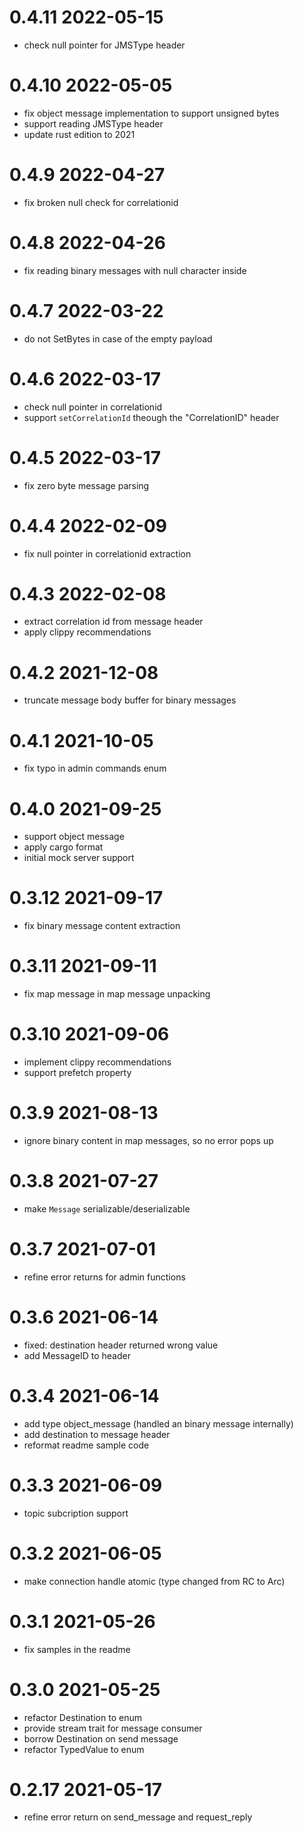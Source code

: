 # 0.4.11 2022-05-15

* check null pointer for JMSType header

# 0.4.10 2022-05-05

* fix object message implementation to support unsigned bytes
* support reading JMSType header
* update rust edition to 2021

# 0.4.9 2022-04-27

* fix broken null check for correlationid

# 0.4.8 2022-04-26

* fix reading binary messages with null character inside

# 0.4.7 2022-03-22

* do not SetBytes in case of the empty payload

# 0.4.6 2022-03-17

* check null pointer in correlationid
* support `setCorrelationId` theough the "CorrelationID" header

# 0.4.5 2022-03-17

* fix zero byte message parsing

# 0.4.4 2022-02-09

* fix null pointer in correlationid extraction

# 0.4.3 2022-02-08

* extract correlation id from message header
* apply clippy recommendations

# 0.4.2 2021-12-08

* truncate message body buffer for binary messages

# 0.4.1 2021-10-05

* fix typo in admin commands enum

# 0.4.0 2021-09-25

* support object message
* apply cargo format
* initial mock server support

# 0.3.12 2021-09-17

* fix binary message content extraction

# 0.3.11 2021-09-11

* fix map message in map message unpacking

# 0.3.10 2021-09-06

* implement clippy recommendations
* support prefetch property

# 0.3.9 2021-08-13

* ignore binary content in map messages, so no error pops up

# 0.3.8 2021-07-27

* make `Message` serializable/deserializable

# 0.3.7 2021-07-01

* refine error returns for admin functions

# 0.3.6 2021-06-14

* fixed: destination header returned wrong value
* add MessageID to header

# 0.3.4 2021-06-14

* add type object_message (handled an binary message internally)
* add destination to message header
* reformat readme sample code

# 0.3.3 2021-06-09

* topic subcription support

# 0.3.2 2021-06-05

* make connection handle atomic (type changed from RC<usize> to Arc<usize>)

# 0.3.1 2021-05-26

* fix samples in the readme

# 0.3.0 2021-05-25

* refactor Destination to enum
* provide stream trait for message consumer
* borrow Destination on send message
* refactor TypedValue to enum

# 0.2.17 2021-05-17

* refine error return on send_message and request_reply

